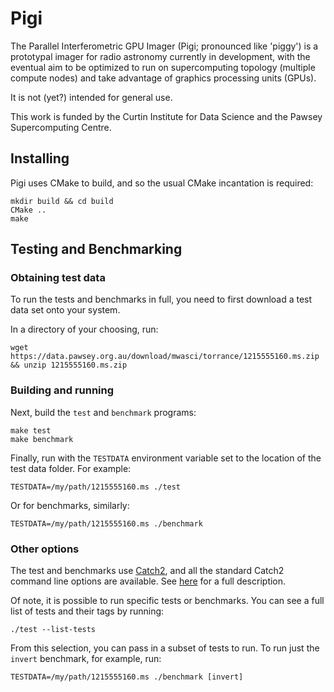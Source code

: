 # Pigi

The Parallel Interferometric GPU Imager (Pigi; pronounced like 'piggy') is a prototypal imager for radio astronomy currently in development, with the eventual aim to be optimized to run on supercomputing topology (multiple compute nodes) and take advantage of graphics processing units (GPUs).

It is not (yet?) intended for general use.

This work is funded by the Curtin Institute for Data Science and the Pawsey Supercomputing Centre.

## Installing

Pigi uses CMake to build, and so the usual CMake incantation is required:

    mkdir build && cd build
    CMake ..
    make

## Testing and Benchmarking

### Obtaining test data

To run the tests and benchmarks in full, you need to first download a test data set onto your system.

In a directory of your choosing, run:

    wget https://data.pawsey.org.au/download/mwasci/torrance/1215555160.ms.zip && unzip 1215555160.ms.zip

### Building and running

Next, build the `test` and `benchmark` programs:

    make test
    make benchmark

Finally, run with the `TESTDATA` environment variable set to the location of the test data folder. For example:

    TESTDATA=/my/path/1215555160.ms ./test

Or for benchmarks, similarly:

    TESTDATA=/my/path/1215555160.ms ./benchmark

### Other options

The test and benchmarks use [Catch2](https://github.com/catchorg/Catch2/), and all the standard Catch2 command line options are available. See [here](https://github.com/catchorg/Catch2/blob/devel/docs/command-line.md#top) for a full description.

Of note, it is possible to run specific tests or benchmarks. You can see a full list of tests and their tags by running:

    ./test --list-tests

From this selection, you can pass in a subset of tests to run. To run just the `invert` benchmark, for example, run:

    TESTDATA=/my/path/1215555160.ms ./benchmark [invert]